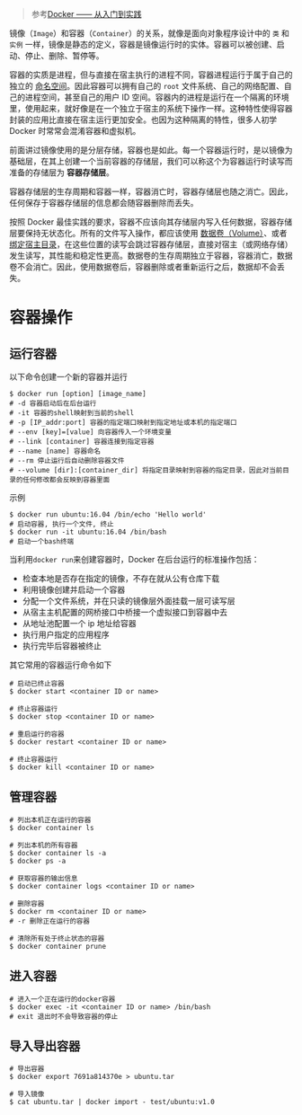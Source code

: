 > 参考[Docker —— 从入门到实践](https://yeasy.gitbook.io/docker_practice/)

镜像（`Image`）和容器（`Container`）的关系，就像是面向对象程序设计中的 `类` 和 `实例` 一样，镜像是静态的定义，容器是镜像运行时的实体。容器可以被创建、启动、停止、删除、暂停等。

容器的实质是进程，但与直接在宿主执行的进程不同，容器进程运行于属于自己的独立的 [命名空间](https://en.wikipedia.org/wiki/Linux_namespaces)。因此容器可以拥有自己的 `root` 文件系统、自己的网络配置、自己的进程空间，甚至自己的用户 ID 空间。容器内的进程是运行在一个隔离的环境里，使用起来，就好像是在一个独立于宿主的系统下操作一样。这种特性使得容器封装的应用比直接在宿主运行更加安全。也因为这种隔离的特性，很多人初学 Docker 时常常会混淆容器和虚拟机。

前面讲过镜像使用的是分层存储，容器也是如此。每一个容器运行时，是以镜像为基础层，在其上创建一个当前容器的存储层，我们可以称这个为容器运行时读写而准备的存储层为 **容器存储层**。

容器存储层的生存周期和容器一样，容器消亡时，容器存储层也随之消亡。因此，任何保存于容器存储层的信息都会随容器删除而丢失。

按照 Docker 最佳实践的要求，容器不应该向其存储层内写入任何数据，容器存储层要保持无状态化。所有的文件写入操作，都应该使用 [数据卷（Volume）]()、或者 [绑定宿主目录]()，在这些位置的读写会跳过容器存储层，直接对宿主（或网络存储）发生读写，其性能和稳定性更高。数据卷的生存周期独立于容器，容器消亡，数据卷不会消亡。因此，使用数据卷后，容器删除或者重新运行之后，数据却不会丢失。





# 容器操作

## 运行容器

以下命令创建一个新的容器并运行

```shell
$ docker run [option] [image_name]
# -d 容器启动后在后台运行
# -it 容器的shell映射到当前的shell
# -p [IP_addr:port] 容器的指定端口映射到指定地址或本机的指定端口
# --env [key]=[value] 向容器传入一个环境变量
# --link [container] 容器连接到指定容器
# --name [name] 容器命名
# --rm 停止运行后自动删除容器文件
# --volume [dir]:[container_dir] 将指定目录映射到容器的指定目录，因此对当前目录的任何修改都会反映到容器里面
```

示例

```shell
$ docker run ubuntu:16.04 /bin/echo 'Hello world'
# 启动容器, 执行一个文件, 终止
$ docker run -it ubuntu:16.04 /bin/bash
# 启动一个bash终端
```

当利用`docker run`来创建容器时，Docker 在后台运行的标准操作包括：

+ 检查本地是否存在指定的镜像，不存在就从公有仓库下载
+ 利用镜像创建并启动一个容器
+ 分配一个文件系统，并在只读的镜像层外面挂载一层可读写层
+ 从宿主主机配置的网桥接口中桥接一个虚拟接口到容器中去
+ 从地址池配置一个 ip 地址给容器
+ 执行用户指定的应用程序
+ 执行完毕后容器被终止



其它常用的容器运行命令如下

```shell
# 启动已终止容器
$ docker start <container ID or name>

# 终止容器运行
$ docker stop <container ID or name>

# 重启运行的容器
$ docker restart <container ID or name>

# 终止容器运行
$ docker kill <container ID or name>
```



## 管理容器

```shell
# 列出本机正在运行的容器
$ docker container ls

# 列出本机的所有容器
$ docker container ls -a
$ docker ps -a

# 获取容器的输出信息
$ docker container logs <container ID or name>

# 删除容器
$ docker rm <container ID or name>
# -r 删除正在运行的容器

# 清除所有处于终止状态的容器
$ docker container prune
```



## 进入容器

```shell
# 进入一个正在运行的docker容器
$ docker exec -it <container ID or name> /bin/bash
# exit 退出时不会导致容器的停止
```



## 导入导出容器

```shell
# 导出容器
$ docker export 7691a814370e > ubuntu.tar

# 导入镜像
$ cat ubuntu.tar | docker import - test/ubuntu:v1.0
```

